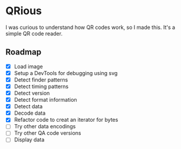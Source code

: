 # QRious

I was curious to understand how QR codes work, so I made this. It's a simple QR code reader. 


## Roadmap
- [x] Load image
- [x] Setup a DevTools for debugging using svg
- [x] Detect finder patterns
- [x] Detect timing patterns
- [x] Detect version
- [x] Detect format information
- [x] Detect data
- [x] Decode data
- [x] Refactor code to creat an iterator for bytes
- [ ] Try other data encodings
- [ ] Try other QA code versions
- [ ] Display data
